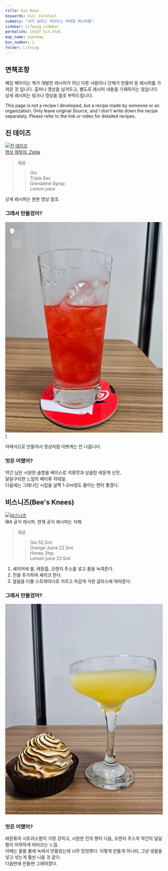 ```yaml
---
title: Gin Base
keywords: Gin, Cocktail
summary: "내가 보려고 적어두는 칵테일 레시피들"
sidebar: LifeLog_sidebar
permalink: CockT_Gin.html
map_name: usermap
box_number: 1
folder: LifeLog
---
```


## 면책조항

해당 페이지는 제가 개발한 레시피가 아닌 다른 사람이나 단체가 만들어 둔 레시피를 가져온 것 입니다. 출처나 영상을 남겨두고, 별도로 레시피 내용을 기재하지는 않습니다. 상세 레시피는 링크나 영상을 참조 부탁드립니다.

This page is not a recipe I developed, but a recipe made by someone or an organization. Only leave original Source, and I don't write down the recipe separately. Please refer to the link or video for detailed recipes.

## 진 데이즈

[![진 데이즈](http://img.youtube.com/vi/DcZdeCw9Agg/0.jpg)](https://youtube.com/shorts/DcZdeCw9Agg?si=33kB_bXVYKI7753y)  
[영상 제작자: Zstile](https://www.youtube.com/@ZsTile)  

> 재료
> > Gin  
> > Triple Sec    
> > Grenadine Syrup  
> > Lemon juice   

상세 레시피는 원본 영상 참조.  

### 그래서 만들었어?

![진 데이즈](./CockT_Img/Gin_Daisy.jpg)]  

야매식으로 만들어서 영상처럼 이쁘게는 안 나옵니다.

### 맛은 어땠어?

약간 남은 시원한 솔향을 베이스로 석류맛과 상큼한 레몬계 신맛,  
달달구리한 느낌의 베리류 칵테일.  
다음에는 그레나딘 시럽을 살짝 1-2ml정도 줄이는 편이 좋겠다.

## 비스니즈(Bee's Knees)

[![비스니즈](https://i.namu.wiki/i/eBxVgOn753H-2wgdctlZcJhTL7YvKDfoBvKodUEdDuSc23uBdx6DspjCQWz05xuVc5jJqT-4UGI7wZqk6QgWogAKWWaeh7TRQ1cU2i6f7rwU8_3vw97F693d_qBhQ4gdXUovZWEmBeO1ma5gA89_ZQ.webp)](https://namu.wiki/w/%EB%B9%84%EC%8A%A4%20%EB%8B%88%EC%A6%88#s-3.2)  
IBA 공식 레시피. 현재 공식 레시피는 삭제.  

> 재료
> > Gin 52.5ml  
> > Orange Juice 22.5ml    
> > Honey 2tsp  
> > Lemon juice 22.5ml   

1. 셰이커에 꿀, 레몬즙, 오렌지 주스를 넣고 꿀을 녹여준다.  
2. 진을 추가하여 셰이크 한다.  
3. 얼음을 더블 스트레이너로 거르고 차갑게 식한 글라스에 따라준다.  

### 그래서 만들었어?

![비스니즈](./CockT_Img/Bees_knees.jpg)  

### 맛은 어땠어?

레몬류의 시트러스함이 가장 강하고, 시원한 진의 향이 다음, 오렌지 주스의 약간의 달달함이 미약하게 따라오는 느낌.  
이때는 꿀을 물에 녹여서 만들었는데 너무 밍밍햇다. 이렇게 만들게 아니라, 그냥 생꿀을 넣고 섞는게 훨씬 나을 것 같다.  
다음번에 만들땐 그래야겠다.  
